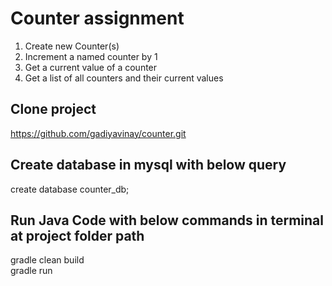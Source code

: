 # Counter assignment
1. Create new Counter(s)
2. Increment a named counter by 1
3. Get a current value of a counter
4. Get a list of all counters and their current values

## Clone project
https://github.com/gadiyavinay/counter.git

## Create database in mysql with below query
create database counter_db;

## Run Java Code with below commands in terminal at project folder path
gradle clean build\
gradle run
